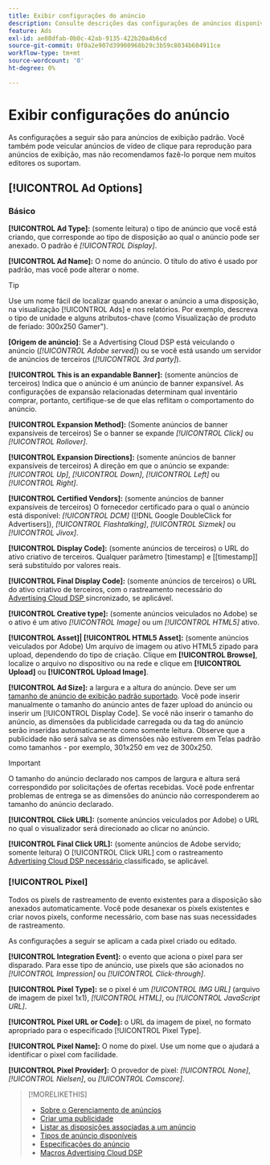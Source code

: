 ```yaml
---
title: Exibir configurações do anúncio
description: Consulte descrições das configurações de anúncios disponíveis para anúncios de exibição.
feature: Ads
exl-id: ae88dfab-0b0c-42ab-9135-422b20a4b6cd
source-git-commit: 0f0a2e907d39900968b29c3b59c8034b604911ce
workflow-type: tm+mt
source-wordcount: '0'
ht-degree: 0%

---
```


# Exibir configurações do anúncio

As configurações a seguir são para anúncios de exibição padrão. Você também pode veicular anúncios de vídeo de clique para reprodução para anúncios de exibição, mas não recomendamos fazê-lo porque nem muitos editores os suportam.

## [!UICONTROL Ad Options]

### Básico

**[!UICONTROL Ad Type]:**  (somente leitura) o tipo de anúncio que você está criando, que corresponde ao tipo de disposição ao qual o anúncio pode ser anexado. O padrão é *[!UICONTROL Display]*.

**[!UICONTROL Ad Name]:** O nome do anúncio. O título do ativo é usado por padrão, mas você pode alterar o nome.

>[!TIP]
>
> Use um nome fácil de localizar quando anexar o anúncio a uma disposição, na visualização [!UICONTROL Ads] e nos relatórios. Por exemplo, descreva o tipo de unidade e alguns atributos-chave (como Visualização de produto de feriado: 300x250 Gamer&quot;).

**\[Origem de anúncio\]**: Se a Advertising Cloud DSP está veiculando o anúncio (*[!UICONTROL Adobe served]*) ou se você está usando um servidor de anúncios de terceiros (*[!UICONTROL 3rd party]*).

**[!UICONTROL This is an expandable Banner]:**  (somente anúncios de terceiros) Indica que o anúncio é um anúncio de banner expansível. As configurações de expansão relacionadas determinam qual inventário comprar, portanto, certifique-se de que elas reflitam o comportamento do anúncio.

**[!UICONTROL Expansion Method]:** (Somente anúncios de banner expansíveis de terceiros) Se o banner se expande  *[!UICONTROL Click]* ou  *[!UICONTROL Rollover]*.

**[!UICONTROL Expansion Directions]:**  (somente anúncios de banner expansíveis de terceiros) A direção em que o anúncio se expande:  *[!UICONTROL Up]*,  *[!UICONTROL Down]*,  *[!UICONTROL Left]* ou  *[!UICONTROL Right]*.

**[!UICONTROL Certified Vendors]:**  (somente anúncios de banner expansíveis de terceiros) O fornecedor certificado para o qual o anúncio está disponível:  *[!UICONTROL DCM]* ([!DNL Google DoubleClick for Advertisers]),  *[!UICONTROL Flashtalking]*,  *[!UICONTROL Sizmek]* ou  *[!UICONTROL Jivox]*.

**[!UICONTROL Display Code]:**  (somente anúncios de terceiros) o URL do ativo criativo de terceiros. Qualquer parâmetro [timestamp] e [[timestamp]] será substituído por valores reais.

**[!UICONTROL Final Display Code]:**  (somente anúncios de terceiros) o URL do ativo criativo de terceiros, com o rastreamento necessário do  [Advertising Cloud DSP ](/help/dsp/campaign-management/macros.md) sincronizado, se aplicável.

**[!UICONTROL Creative type]:**  (somente anúncios veiculados no Adobe) se o ativo é um ativo  *[!UICONTROL Image]* ou um  *[!UICONTROL HTML5]* ativo.

**[!UICONTROL Asset]|  [!UICONTROL HTML5 Asset]:**  (somente anúncios veiculados por Adobe) Um arquivo de imagem ou ativo HTML5 zipado para upload, dependendo do tipo de criação. Clique em **[!UICONTROL Browse]**, localize o arquivo no dispositivo ou na rede e clique em **[!UICONTROL Upload]** ou **[!UICONTROL Upload Image]**.

**[!UICONTROL Ad Size]:** a largura e a altura do anúncio. Deve ser um [tamanho de anúncio de exibição padrão suportado](/help/dsp/assets/ad-specs.pdf). Você pode inserir manualmente o tamanho do anúncio antes de fazer upload do anúncio ou inserir um [!UICONTROL Display Code]. Se você não inserir o tamanho do anúncio, as dimensões da publicidade carregada ou da tag do anúncio serão inseridas automaticamente como somente leitura. Observe que a publicidade não será salva se as dimensões não estiverem em Telas padrão como tamanhos - por exemplo, 301x250 em vez de 300x250.

>[!IMPORTANT]
>
> O tamanho do anúncio declarado nos campos de largura e altura será correspondido por solicitações de ofertas recebidas. Você pode enfrentar problemas de entrega se as dimensões do anúncio não corresponderem ao tamanho do anúncio declarado.

**[!UICONTROL Click URL]:**  (somente anúncios veiculados por Adobe) o URL no qual o visualizador será direcionado ao clicar no anúncio.

**[!UICONTROL Final Click URL]:**  (somente anúncios de Adobe servido; somente leitura) O  [!UICONTROL Click URL] com o rastreamento  [Advertising Cloud DSP necessário ](/help/dsp/campaign-management/macros.md) classificado, se aplicável.

### [!UICONTROL Pixel]

Todos os pixels de rastreamento de evento existentes para a disposição são anexados automaticamente. Você pode desanexar os pixels existentes e criar novos pixels, conforme necessário, com base nas suas necessidades de rastreamento.

As configurações a seguir se aplicam a cada pixel criado ou editado.

**[!UICONTROL Integration Event]:** o evento que aciona o pixel para ser disparado. Para esse tipo de anúncio, use pixels que são acionados no *[!UICONTROL Impression]* ou *[!UICONTROL Click-through]*.

**[!UICONTROL Pixel Type]:** se o pixel é um  *[!UICONTROL IMG URL]* (arquivo de imagem de pixel 1x1),  *[!UICONTROL HTML]*, ou  *[!UICONTROL JavaScript URL]*.

**[!UICONTROL Pixel URL or Code]:** o URL da imagem de pixel, no formato apropriado para o especificado  [!UICONTROL Pixel Type].

**[!UICONTROL Pixel Name]:** O nome do pixel. Use um nome que o ajudará a identificar o pixel com facilidade.

**[!UICONTROL Pixel Provider]:** O provedor de pixel:  *[!UICONTROL None]*,  *[!UICONTROL Nielsen]*, ou  *[!UICONTROL Comscore]*.

>[!MORELIKETHIS]
>
>* [Sobre o Gerenciamento de anúncios](ad-about.md)
>* [Criar uma publicidade](ad-create.md)
>* [Listar as disposições associadas a um anúncio](ad-list-placements.md)
>* [Tipos de anúncio disponíveis](ad-types.md)
>* [Especificações do anúncio](/help/dsp/assets/ad-specs.pdf)
>* [Macros Advertising Cloud DSP](/help/dsp/campaign-management/macros.md)

